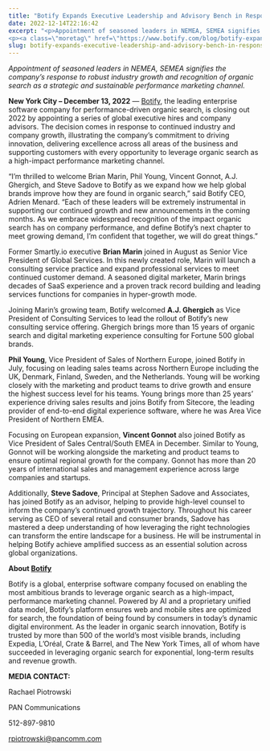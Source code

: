 ```yaml
---
title: "Botify Expands Executive Leadership and Advisory Bench in Response to Widespread Industry Push to Leverage the Power of Organic Search "
date: 2022-12-14T22:16:42
excerpt: "<p>Appointment of seasoned leaders in NEMEA, SEMEA signifies the company’s response to robust industry growth and recognition of organic search as a strategic and sustainable performance marketing channel.&nbsp; New York City – December 13, 2022 — Botify, the leading enterprise software company for performance-driven organic search, is closing out 2022 by appointing a series of&hellip; </p>
<p><a class=\"moretag\" href=\"https://www.botify.com/blog/botify-expands-executive-leadership-and-advisory-bench-in-response-to-widespread-industry-push-to-leverage-the-power-of-organic-search\">Read the full article</a></p>"
slug: botify-expands-executive-leadership-and-advisory-bench-in-response-to-widespread-industry-push-to-leverage-the-power-of-organic-search
---
```



<p><em>Appointment of seasoned leaders in NEMEA, SEMEA signifies the company’s response to robust industry growth and recognition of organic search as a strategic and sustainable performance marketing channel.&nbsp;</em></p>



<p><strong>New York City – December 13, 2022</strong> — <a href="https://www.botify.com/">Botify</a>, the leading enterprise software company for performance-driven organic search, is closing out 2022 by appointing a series of global executive hires and company advisors. The decision comes in response to continued industry and company growth, illustrating the company’s commitment to driving innovation, delivering excellence across all areas of the business and supporting customers with every opportunity to leverage organic search as a high-impact performance marketing channel.</p>



<p>“I’m thrilled to welcome Brian Marin, Phil Young, Vincent Gonnot, A.J. Ghergich, and Steve Sadove to Botify as we expand how we help global brands improve how they are found in organic search,” said Botify CEO, Adrien Menard. “Each of these leaders will be extremely instrumental in supporting our continued growth and new announcements in the coming months. As we embrace widespread recognition of the impact organic search has on company performance, and define Botify’s next chapter to meet growing demand, I’m confident that together, we will do great things.”&nbsp;</p>



<p>Former Smartly.io executive <strong>Brian Marin</strong> joined in August as Senior Vice President of Global Services. In this newly created role, Marin will launch a consulting service practice and expand professional services to meet continued customer demand. A seasoned digital marketer, Marin brings decades of SaaS experience and a proven track record building and leading services functions for companies in hyper-growth mode.</p>



<p>Joining Marin’s growing team, Botify welcomed <strong>A.J. Ghergich</strong> as Vice President of Consulting Services to lead the rollout of Botify’s new consulting service offering. Ghergich brings more than 15 years of organic search and digital marketing experience consulting for Fortune 500 global brands.</p>



<p><strong>Phil Young</strong>, Vice President of Sales of Northern Europe, joined Botify in July, focusing on leading sales teams across Northern Europe including the UK, Denmark, Finland, Sweden, and the Netherlands. Young will be working closely with the marketing and product teams to drive growth and ensure the highest success level for his teams. Young brings more than 25 years’ experience driving sales results and joins Botify from Sitecore, the leading provider of end-to-end digital experience software, where he was Area Vice President of Northern EMEA.&nbsp;</p>



<p>Focusing on European expansion, <strong>Vincent Gonnot</strong> also joined Botify as Vice President of Sales Central/South EMEA in December. Similar to Young, Gonnot will be working alongside the marketing and product teams to ensure optimal regional growth for the company. Gonnot has more than 20 years of international sales and management experience across large companies and startups.</p>



<p>Additionally, <strong>Steve Sadove</strong>, Principal at Stephen Sadove and Associates,<strong> </strong>has joined Botify as an advisor, helping to provide high-level counsel to inform the company’s continued growth trajectory. Throughout his career serving as CEO of several retail and consumer brands, Sadove has mastered a deep understanding of how leveraging the right technologies can transform the entire landscape for a business. He will be instrumental in helping Botify achieve amplified success as an essential solution across global organizations.</p>



<p><strong>About </strong><a href="https://www.botify.com"><strong>Botify</strong></a></p>



<p>Botify is a global, enterprise software company focused on enabling the most ambitious brands to leverage organic search as a high-impact, performance marketing channel. Powered by AI and a proprietary unified data model, Botify’s platform ensures web and mobile sites are optimized for search, the foundation of being found by consumers in today’s dynamic digital environment. As the leader in organic search innovation, Botify is trusted by more than 500 of the world’s most visible brands, including Expedia, L&#8217;Oréal, Crate &amp; Barrel, and The New York Times, all of whom have succeeded in leveraging organic search for exponential, long-term results and revenue growth.</p>



<p><strong>MEDIA CONTACT:</strong></p>



<p>Rachael Piotrowski</p>



<p>PAN Communications&nbsp;</p>



<p>512-897-9810</p>



<p><a href="mailto:rpiotrowski@pancomm.com">rpiotrowski@pancomm.com</a>&nbsp;</p>
